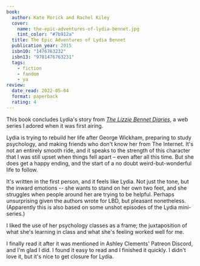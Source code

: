 ```yaml
---
book:
  author: Kate Rorick and Rachel Kiley
  cover:
    name: the-epic-adventures-of-lydia-bennet.jpg
    tint_color: "#7b912a"
  title: The Epic Adventures of Lydia Bennet
  publication_year: 2015
  isbn10: "1476763232"
  isbn13: "9781476763231"
  tags:
    - fiction
    - fandom
    - ya
review:
  date_read: 2022-05-04
  format: paperback
  rating: 4
---
```


This book concludes Lydia's story from [*The Lizzie Bennet Diaries*](https://en.wikipedia.org/wiki/The_Lizzie_Bennet_Diaries), a web series I adored when it was first airing.

Lydia is trying to rebuild her life after George Wickham, preparing to study psychology, and making friends who don't know her from The Internet.
It's not an entirely smooth ride, and it speaks to the strength of this character that I was still upset when things fell apart – even after all this time.
But she does get a happy ending, and the start of a no doubt weird-but-wonderful life to follow.

It's written in the first person, and it feels like Lydia.
Not just the tone, but the inward emotions -- she wants to stand on her own two feet, and she struggles when people around her are trying to be helpful.
Perhaps unsurprising given the authors wrote for LBD, but pleasant nonetheless.
(Apparently this is also based on some unshot episodes of the Lydia mini-series.)

I liked the use of her psychology classes as a frame; the juxtaposition of what she's learning in class and what she's feeling worked well for me.

I finally read it after it was mentioned in Ashley Clements' Patreon Discord, and I'm glad I did.
I found it easy to read and I finished it quickly.
I didn't love it, but it's nice to get closure for Lydia.
